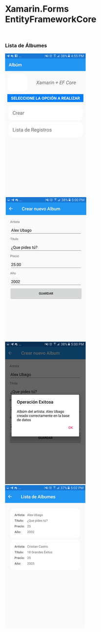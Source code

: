<h1>Xamarin.Forms EntityFrameworkCore</h1>
<br>
<h3>Lista de Álbumes</h3>
<img src="https://github.com/marcelcr98/Xamarin_EntityFrameworkCore/blob/master/assets/uno.PNG">
<img src="https://github.com/marcelcr98/Xamarin_EntityFrameworkCore/blob/master/assets/tres.PNG">
<img src="https://github.com/marcelcr98/Xamarin_EntityFrameworkCore/blob/master/assets/dos.PNG">
<img src="https://github.com/marcelcr98/Xamarin_EntityFrameworkCore/blob/master/assets/cuatro.PNG">
